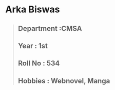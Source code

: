 # Arka Biswas
  >## Department :CMSA
  >## Year : 1st
  >## Roll No : 534
  >## Hobbies : Webnovel, Manga
